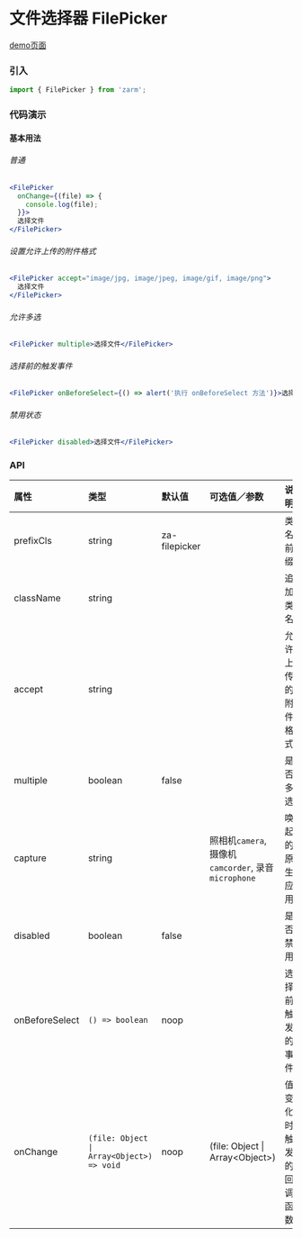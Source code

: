 # 文件选择器 FilePicker

[demo页面](https://zhongantecheng.github.io/zarm/#/uploader)

### 引入

```js
import { FilePicker } from 'zarm';
```

### 代码演示

#### 基本用法

###### 普通
```jsx
<FilePicker
  onChange={(file) => {
    console.log(file);
  }}>
  选择文件
</FilePicker>
```

###### 设置允许上传的附件格式
```jsx
<FilePicker accept="image/jpg, image/jpeg, image/gif, image/png">
  选择文件
</FilePicker>
```

###### 允许多选
```jsx
<FilePicker multiple>选择文件</FilePicker>
```

###### 选择前的触发事件
```jsx
<FilePicker onBeforeSelect={() => alert('执行 onBeforeSelect 方法')}>选择文件</FilePicker>
```

###### 禁用状态
```jsx
<FilePicker disabled>选择文件</FilePicker>
```


### API

| 属性 | 类型 | 默认值 | 可选值／参数 | 说明 |
| :--- | :--- | :--- | :--- | :--- |
| prefixCls | string | za-filepicker | | 类名前缀 |
| className | string | | | 追加类名 |
| accept | string | | | 允许上传的附件格式 |
| multiple | boolean | false | | 是否多选 |
| capture | string | | 照相机`camera`, 摄像机`camcorder`, 录音`microphone`| 唤起的原生应用 |
| disabled | boolean | false | | 是否禁用 |
| onBeforeSelect | <code>() => boolean</code> | noop | | 选择前触发的事件 |
| onChange | <code>(file: Object &#124; Array&lt;Object&gt;) => void</code> | noop | \(file: Object &#124; Array&lt;Object&gt;\) | 值变化时触发的回调函数 |




